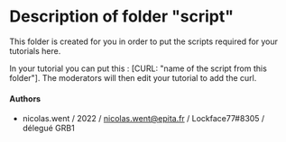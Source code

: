 # Description of folder "script"

This folder is created for you in order to put the scripts required for your tutorials
here.

In your tutorial you can put this : [CURL: "name of the script from this folder"].
The moderators will then edit your tutorial to add the curl.

#### Authors
* nicolas.went / 2022 / nicolas.went@epita.fr / Lockface77#8305 / délegué GRB1
